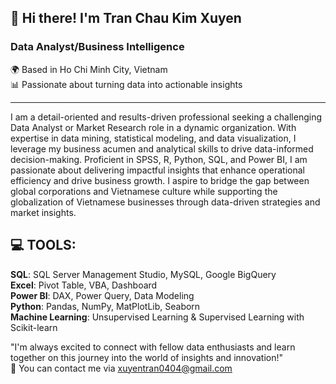 ## 👋 Hi there! I'm Tran Chau Kim Xuyen 

### Data Analyst/Business Intelligence
🌍 Based in Ho Chi Minh City, Vietnam  
📊 Passionate about turning data into actionable insights

---

I am a detail-oriented and results-driven professional seeking a challenging Data Analyst or Market Research role in a dynamic organization. With expertise in data mining, statistical modeling, and data visualization, I leverage my business acumen and analytical skills to drive data-informed decision-making. Proficient in SPSS, R, Python, SQL, and Power BI, I am passionate about delivering impactful insights that enhance operational efficiency and drive business growth. I aspire to bridge the gap between global corporations and Vietnamese culture while supporting the globalization of Vietnamese businesses through data-driven strategies and market insights.


## 💻 TOOLS: 

**SQL**: SQL Server Management Studio, MySQL, Google BigQuery   
**Excel**: Pivot Table, VBA, Dashboard  
**Power BI**: DAX, Power Query, Data Modeling  
**Python**: Pandas, NumPy, MatPlotLib, Seaborn  
**Machine Learning**: Unsupervised Learning & Supervised Learning with Scikit-learn  


"I'm always excited to connect with fellow data enthusiasts and learn together on this journey into the world of insights and innovation!"  
📧 You can contact me via xuyentran0404@gmail.com

